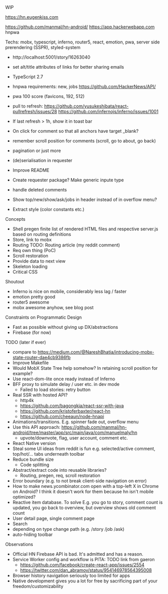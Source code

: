 WIP

https://hn.eugenkiss.com

https://github.com/manmal/hn-android/
https://app.hackerwebapp.com
hnpwa

Techs: mobx, typescript, inferno, router5, react, emotion, pwa, server side prerendering (SSPR), styled-system

- http://localhost:5001/story/16263040
- set alt/title attributes of links for better sharing emails
- TypeScript 2.7
- hnpwa requirements: new, jobs
  https://github.com/HackerNews/API/
- pwa 100 score (favicons, 192, 512)

- pull to refresh: 
  https://github.com/yusukeshibata/react-pullrefresh/issues/28
  https://github.com/infernojs/inferno/issues/1001
- If last refresh > 1h, show it in toast bar
- On click for comment so that all anchors have target _blank?
- remember scroll position for comments (scroll, go to about, go back)
- pagination or just more
- (de)serialisation in requester
- Improve README
- Create requester package? Make generic inpute type

- handle deleted comments
- Show top/new/show/ask/jobs in header instead of in overflow menu?
- Extract style (color constants etc.)

Concepts
  - Shell pregen finite list of rendered HTML files and 
    respective server.js based on routing definitions
  - Store, link to mobx
  - Routing TODO: Routing article (my reddit comment)
  - Req own thing (PoC)
  - Scroll restoration
  - Provide data to next view
  - Skeleton loading
  - Critical CSS

Shoutout
  - Inferno is nice on mobile, considerably less lag / faster
  - emotion pretty good
  - router5 awesome
  - mobx awesome anyhow, see blog post

Constraints on Programmatic Design
  - Fast as possible without giving up DX/abstractions
  - Firebase (for now)
  
TODO (later if ever)
  - compare to https://medium.com/@NareshBhatia/introducing-mobx-state-router-dae4cb9386fb
  - Improve Makefile
  - Would MobX State Tree help somehow? In retaining scroll position for example?
  - Use react-dom-lite once ready instead of Inferno
  - BFF proxy to simulate delay / user etc. in dev mode
      - Failed to load stories: retry button
  - Real SSR with hosted API?
      - http4k
      - https://github.com/bagongkia/react-ssr-with-java
      - https://github.com/kristoferbaxter/react-hn
      - https://github.com/cheeaun/node-hnapi
  - Animations/transitions. E.g. spinner fade out, overflow menu
  - Use this API approach: https://github.com/manmal/hn-android/tree/master/app/src/main/java/com/manuelmaly/hn
      - upvote/downvote, flag, user account, comment etc.
  - React Native version
  - Steal some UI ideas from reddit is fun 
    e.g. selected/active comment, top/hot/... tabs underneath toolbar
  - Reduce bundle size
      - Code splitting
  - Abstract/extract code into reusable libraries?
      - Routing, pregen, req, scroll restoration
  - Error boundary (e.g. to not break client-side navigation on error)
  - How to make news.ycombinator.com open with a top-left X in Chrome on Android?
    I think it doesn't work for them because hn isn't mobile optimized?
  - Reactive item database. To solve E.g. you go to story, comment count is updated,
    you go back to overview, but overview shows old comment count
  - User detail page, single comment page
  - Search
  - depending on type change path (e.g. /story /job /ask)
  - auto-hiding toolbar

Observations
  - Official HN Firebase API is bad. It's admitted and has a reason.
  - Service Worker config and workflow is PITA: TODO link from gaeron
      - https://github.com/facebook/create-react-app/issues/2554
      - https://twitter.com/dan_abramov/status/954146978564395008
  - Browser history navigation seriously too limited for apps
  - Native development gives you a lot for free by sacrificing part of your freedom/customizability
